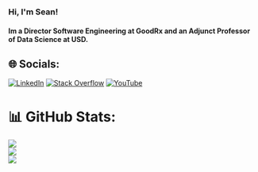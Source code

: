 ### Hi, I'm Sean!
#### Im a Director Software Engineering at GoodRx and an Adjunct Professor of Data Science at USD. 

## 🌐 Socials:
[![LinkedIn](https://img.shields.io/badge/LinkedIn-%230077B5.svg?logo=linkedin&logoColor=white)](https://www.linkedin.com/in/seanmartincoyne/) [![Stack Overflow](https://img.shields.io/badge/-Stackoverflow-FE7A16?logo=stack-overflow&logoColor=white)](https://stackoverflow.com/users/2741039/sean-coyne) [![YouTube](https://img.shields.io/badge/YouTube-%23FF0000.svg?logo=YouTube&logoColor=white)](https://www.youtube.com/channel/UCxxf-3DEhY3saVLKVIGucdQ/featured) 

# 📊 GitHub Stats:
![](https://github-readme-stats.vercel.app/api?username=scoyne2&theme=default&hide_border=false&include_all_commits=true&count_private=true)<br/>
![](https://github-readme-streak-stats.herokuapp.com/?user=scoyne2&theme=default&hide_border=false)<br/>
![](https://github-readme-stats.vercel.app/api/top-langs/?username=scoyne2&theme=default&hide_border=false&include_all_commits=true&count_private=true&layout=compact)
